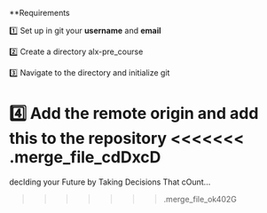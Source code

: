 **Requirements

:one: Set up in git your **username** and **email**

:two: Create a directory alx-pre_course

:three: Navigate to the directory and initialize git

:four: Add the remote origin and add this to the repository
<<<<<<< .merge_file_cdDxcD
=======


decIding your Future by Taking Decisions That cOunt...
>>>>>>> .merge_file_ok402G
